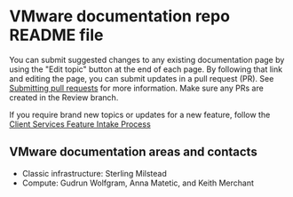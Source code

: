 
# VMware documentation repo README file

You can submit suggested changes to any existing documentation page by using the "Edit topic" button at the end of each page. By following that link and editing the page, you can submit updates in a pull request (PR). See [Submitting pull requests](https://test.cloud.ibm.com/docs/writing?topic=writing-pr) for more information. Make sure any PRs are created in the Review branch.

If you require brand new topics or updates for a new feature, follow the [Client Services Feature Intake Process](https://confluence.swg.usma.ibm.com:8445/display/UI/Client+Services+Feature+Intake+Process)

## VMware documentation areas and contacts

* Classic infrastructure: Sterling Milstead
* Compute: Gudrun Wolfgram, Anna Matetic, and Keith Merchant

